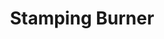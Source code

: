 ---
title: "Stamping Burner"
description: "SSB001"
draft: false
image1 : 
  - name : "images/portfolio/Stamping-Burner/ssb001.jpg"
bg_image: "images/BurnerGroup.jpg"
category: "Stamping Burner"
information:
  - label : "Item"
    info : "SSB001"
  - label : "Description"
    info : '16" OVAL SINGLE BURNER'
  - label : "Material"
    info : "Stainless Steel"
  - label : "Finished"
    info : "Polished"
  - label : "Size"
    info : '3-1/8" X 16"'
---